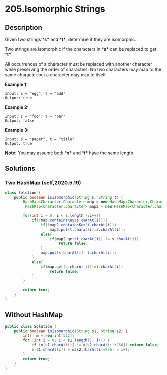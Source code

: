 # 205.Isomorphic Strings

## Description

Given two strings ***s\*** and ***t\***, determine if they are isomorphic.

Two strings are isomorphic if the characters in ***s\*** can be replaced to get ***t\***.

All occurrences of a character must be replaced with another character while preserving the order of characters. No two characters may map to the same character but a character may map to itself.

**Example 1:**

```
Input: s = "egg", t = "add"
Output: true
```

**Example 2:**

```
Input: s = "foo", t = "bar"
Output: false
```

**Example 3:**

```
Input: s = "paper", t = "title"
Output: true
```

**Note:**
You may assume both ***s\*** and ***t\*** have the same length.

## Solutions ##

### Two HashMap (self,2020.5.19)

```java
class Solution {
    public boolean isIsomorphic(String s, String t) {
        HashMap<Character,Character> map = new HashMap<Character,Character>();
         HashMap<Character,Character> map2 = new HashMap<Character,Character>();

        for(int i = 0; i < s.length();i++){
            if(!map.containsKey(s.charAt(i))){
                if(!map2.containsKey(t.charAt(i)))
                    map2.put(t.charAt(i),s.charAt(i));
                else{
                    if(map2.get(t.charAt(i)) != s.charAt(i))
                        return false;
                }
                map.put(s.charAt(i), t.charAt(i));
            }
            else{
                if(map.get(s.charAt(i))!=t.charAt(i)) 
                    return false;
            }
        }
        
        return true;
    }
}
```



## Without HashMap ##

```java
public class Solution {
    public boolean isIsomorphic(String s1, String s2) {
        int[] m = new int[512];
        for (int i = 0; i < s1.length(); i++) {
            if (m[s1.charAt(i)] != m[s2.charAt(i)+256]) return false;
            m[s1.charAt(i)] = m[s2.charAt(i)+256] = i+1;
        }
        return true;
    }
}
```

